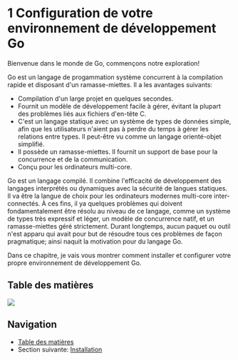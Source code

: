 # 1 Configuration de votre environnement de développement Go

Bienvenue dans le monde de Go, commençons notre exploration!

Go est un langage de progammation système concurrent à la compilation rapide et disposant d'un ramasse-miettes. Il a les avantages suivants:

* Compilation d'un large projet en quelques secondes.
* Fournit un modèle de développement facile à gérer, évitant la plupart des problèmes liés aux fichiers d'en-tête C.
* C'est un langage statique avec un système de types de données simple, afin que les utilisateurs n'aient pas à perdre du temps à gérer les relations entre types. Il peut-être vu comme un langage orienté-objet simplifié.
* Il possède un ramasse-miettes. Il fournit un support de base pour la concurrence et de la communication.
* Conçu pour les ordinateurs multi-core.

Go est un langage compilé. Il combine l'efficacité de développement des langages interprétés ou dynamiques avec la sécurité de langues statiques. Il va être la langue de choix pour les ordinateurs modernes multi-core inter-connectés. À ces fins, il ya quelques problèmes qui doivent fondamentalement être résolu au niveau de ce langage, comme un système de types très expressif et léger, un modèle de concurrence natif, et un ramasse-miettes géré strictement. Durant longtemps, aucun paquet ou outil n'est apparu qui avait pour but de résoudre tous ces problèmes de façon pragmatique; ainsi naquit la motivation pour du langage Go.

Dans ce chapitre, je vais vous montrer comment installer et configurer votre propre environnement de développement Go.

## Table des matières

![](images/navi1.png)

## Navigation

* [Table des matières](preface.md)
* Section suivante: [Installation](01.1.md)
